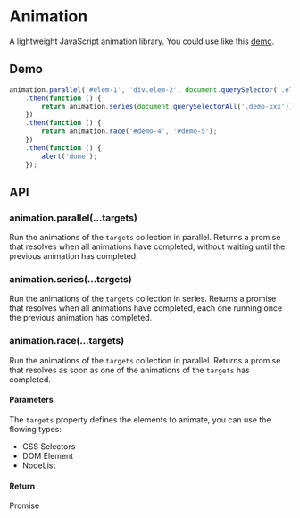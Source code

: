 # Animation

A lightweight JavaScript animation library. You could use like this [demo](https://holyzfy.github.io/animation/demo.html).

## Demo

```js
animation.parallel('#elem-1', 'div.elem-2', document.querySelector('.elem-3'))
    .then(function () {
        return animation.series(document.querySelectorAll('.demo-xxx'));
    })
    .then(function () {
        return animation.race('#demo-4', '#demo-5');
    })
    .then(function () {
        alert('done');
    });
```

## API

### animation.parallel(...targets)

Run the animations of the `targets` collection in parallel.
Returns a promise that resolves when all animations have completed,
without waiting until the previous animation has completed.

### animation.series(...targets)

Run the animations of the `targets` collection in series.
Returns a promise that resolves when all animations have completed,
each one running once the previous animation has completed. 

### animation.race(...targets)

Run the animations of the `targets` collection in parallel.
Returns a promise that resolves as soon as one of the animations of the `targets` has completed.

#### Parameters

The `targets` property defines the elements to animate, you can use the flowing types:

- CSS Selectors
- DOM Element
- NodeList

#### Return
Promise
